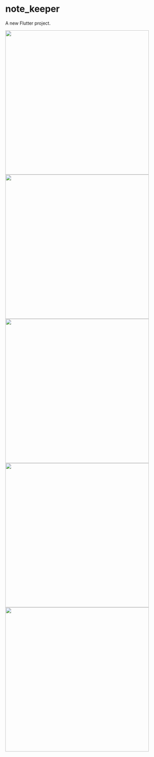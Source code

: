 # note_keeper

A new Flutter project.

<img src="https://user-images.githubusercontent.com/113766592/210046052-ae364d8e-df00-4645-bb01-9a63a686754f.mp4" style="height:450px">
<img src="https://user-images.githubusercontent.com/113766592/210046049-3ded59d6-c9ff-4e13-9ff5-f58bd4ef7ad9.jpg" style="height:450px">
<img src="https://user-images.githubusercontent.com/113766592/210046060-0a0feef5-1709-4944-8301-aaa9ef1e8dc4.jpg" style="height:450px">
<img src="https://user-images.githubusercontent.com/113766592/210046061-bc12a702-70f7-4789-8a60-8a5b7ab7e0ea.jpg" style="height:450px">
<img src="https://user-images.githubusercontent.com/113766592/210046063-b5dbff3c-411b-4938-a145-b37fc60c4fb9.jpg" style="height:450px">
